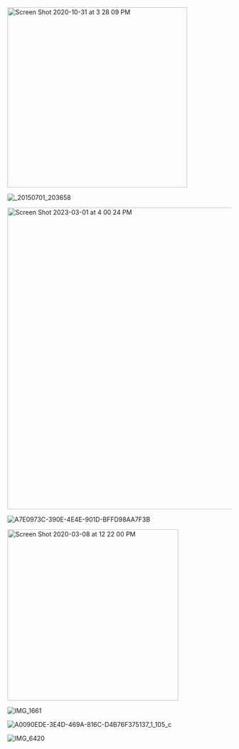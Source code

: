 <img width="404" alt="Screen Shot 2020-10-31 at 3 28 09 PM" src="https://user-images.githubusercontent.com/19508013/222293698-9789846e-5317-4625-99d0-098847e82890.png">

![_20150701_203658](https://github.com/shawna-tuli-silicon-valley/silicon-valley-and-orange-county-dance/assets/19508013/bf2f7238-6337-412a-8ebf-fdf27abaaff6)

<img width="677" alt="Screen Shot 2023-03-01 at 4 00 24 PM" src="https://user-images.githubusercontent.com/19508013/222294744-e9a3d809-8b0f-4dfc-b005-872ee6e72a7d.png">

![A7E0973C-390E-4E4E-901D-BFFD98AA7F3B](https://github.com/shawna-tuli-silicon-valley/silicon-valley-and-orange-county-dance/assets/19508013/c6536909-45b8-4d4c-9c81-b9dee21c5988)

<img width="384" alt="Screen Shot 2020-03-08 at 12 22 00 PM" src="https://github.com/shawna-tuli-silicon-valley/silicon-valley-and-orange-county-dance/assets/19508013/2ce751a7-0695-4350-b152-2e64bf4f060d">

![IMG_1661](https://github.com/shawna-tuli-silicon-valley/dance/assets/19508013/7f392b51-332d-42db-ae1c-094b625525f4)

![A0090EDE-3E4D-469A-816C-D4B76F375137_1_105_c](https://github.com/shawna-tuli-silicon-valley/dance/assets/19508013/cf3fdc9d-2f5e-46a3-8f93-e7b38a7e8fed)

![IMG_6420](https://github.com/shawna-tuli-silicon-valley/dance/assets/19508013/bab6bfe7-b90d-4138-9f10-f8be51f4d943)
